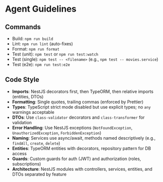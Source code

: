 # Agent Guidelines

## Commands

- Build: `npm run build`
- Lint: `npm run lint` (auto-fixes)
- Format: `npm run format`
- Test (unit): `npm test` or `npm run test:watch`
- Test (single): `npm test -- <filename>` (e.g., `npm test -- movies.service`)
- Test (e2e): `npm run test:e2e`

## Code Style

- **Imports**: NestJS decorators first, then TypeORM, then relative imports (entities, DTOs)
- **Formatting**: Single quotes, trailing commas (enforced by Prettier)
- **Types**: TypeScript strict mode disabled but use explicit types; no `any` warnings acceptable
- **DTOs**: Use `class-validator` decorators and `class-transformer` for validation
- **Error Handling**: Use NestJS exceptions (`NotFoundException`, `UnauthorizedException`, `ForbiddenException`)
- **Naming**: Services use async/await, methods named descriptively (e.g., `findAll`, `create`, `delete`)
- **Entities**: TypeORM entities with decorators, repository pattern for DB access
- **Guards**: Custom guards for auth (JWT) and authorization (roles, subscriptions)
- **Architecture**: NestJS modules with controllers, services, entities, and DTOs separated by feature
